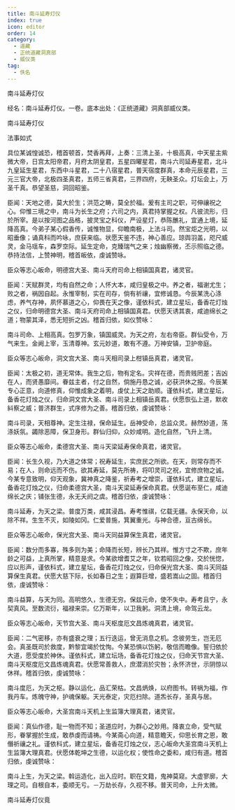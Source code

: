 ```yaml
---
title: 南斗延寿灯仪
index: true
icon: editor
order: 14
category:
  - 道藏
  - 正统道藏洞真部
  - 威仪类
tag:
  - 佚名
---
```


南斗延寿灯仪  

经名：南斗延寿灯仪。一卷。底本出处：《正统道藏》洞真部威仪类。  

南斗延寿灯仪  

法事如式  

具位某诚惶诚恐，稽首顿首，焚香再拜，上奏：三清上圣，十极高真，中天星主紫微大帝，日宫太阳帝君，月府太阴皇君，五星四曜星君，南斗六司延寿星君，北斗九皇延生星君，东西中斗星君，二十八宿星君，普天宿度群真，本命元辰星君，三元三官大帝，北极四圣真君，五师三省真君，三界四府，无鞅圣众。灯坛会上，万圣千真。恭望圣慈，洞回昭鉴。  

臣闻：天地之德，莫大於生；洪范之畴，莫全於福。爰有主司之职，可伸禳祝之心。仰惟三境之中，南斗为长生之府；六司之内，真君持掌握之权。凡彼流形，归於所宰。是以按河图之品格，披灵宝之科仪，严设星灯，恭陈醮礼，宜通上境，延降高真。今弟子某心假香传，诚惟物显，仰瞻南极，上法斗司。然宝炬之光明，以昭垂像；诵真科而吟咏，庶获来临。状愿天鉴不违，神心善应。琼舆羽盖，咫尺威灵，金马瑶车，森罗空际。延生定命，克臻瑞气之来；烛幽察微，丕示照临之德。恭持法信，上赞神明，稽首皈依，虔诚赞咏。  

臣众等志心皈命，明德宫大圣、南斗天府司命上相镇国真君，诸灵官。  

臣闻：天赋群灵，均有自然之命；人怀大本，咸归皇极之中。养之者，福谢尤生；败之者，祸因自起。永惟宰制，实在司存，倘有祈禳，宜修诚恳。今辰某洗心涤虑，养气存神，夙怀慕道之心，仰畏在天之像，谨依科式，建立星坛，备香花灯烛之仪，归命明德宫大圣、南斗天府司命上相镇国真君。伏愿天诱其衷，咸迪绵长之道；物蒙其泽，悉无短折之凶。稽首归依，如仪赞咏：  

南斗司命、上相高真。包罗万象，镇国威灵。为天之府，左右帝臣。群仙受令，万气来生。金阙上宰，玉清尊神。玄元妙道，敢有不遵。万神安镇，卫护帝庭。  

臣众等志心皈命，洞文宫大圣、南斗天相司录上柑镇岳真君，诸灵官。  

臣闻：太极之初，道无常体。我生之后，物有定名。灾祥在德，而贵贱罔差；吉凶在人，而贤愚靡间。眷兹主者，付之自然，倘施丹恳之诚，必获洪休之报。今辰某专心正意，向道修真，仰惟成象之着明，虔仗上天之助顺。谨依科式，建立星坛，备香花灯烛之仪，归命洞文宫大圣、南斗司录上相镇岳真君。伏愿恢弘上道，默收紏察之威；普济群生，式序修为之善。稽首归依，虔诚赞咏：  

南斗司录，天相尊神。定生注禄，保命延生。岳神受命，总监众灵。赫然妙道，荡涤妖氛。蠲除恶障，保卫身形。群仙归仰，众妙咸明。造化自然，飞升上清。  

臣众等志心皈命，柔德宫大圣、南斗天梁延寿保命真君，诸灵官。  

臣闻：长生久视，乃大道之体常；祝寿延生，实庶民之所欲。在天，则常存而不易；在人，则命远而不伤。欲其寿延，莫先所祷，将叩灵司之祝，宜修庶物之诚。今某专意致明，仰天观象，冀神真之降鉴，祈寿考之增崇，谨依科式，建立星坛，备香花灯烛之仪，归命柔德宫大圣，南斗天梁延寿保命真君。伏愿诞布至仁，咸迪绵长之庆；铺张生德，永无夭阏之虞。稽首归依，虔诚赞咏：  

南斗延寿，为天之梁。普度万类，咸其浸昌。寿考惟祺，亿载无疆。永保天命，以除不祥。生生不灭，如陵如冈。仁爱普施，箕翼重光。与神合德，亘古绵长。  

臣众等志心皈命，保光宫大圣、南斗天同益算保生真君，诸灵官。  

臣闻：数分而多寡，殊多则为美；命降而长短，辨长乃其祥。惟方寸之不欺，庶年龄之可益，上真所掌，精意是求。今某欲增耆艾之年，钦若昭回之像，交於恍惚，应以形声，谨依科式，建立星坛，备香花灯烛之仪，归命保光宫大圣、南斗天同益算保生真君。伏愿大慈下际，长如春日之生；遐算巨增，盛若嵩山之固。稽首归依，虔诚赞咏：  

南斗益算，与天为同。高明悠久，生德无穷。保兹元命，使不失中。寿考且宁，永契真风。至数流衍，福禄来崇。亿万斯年，以卫我躬。洞清上境，命驾云龙。  

臣众等志心皈命，天节宫大圣、南斗天枢度厄文昌炼魂真君，诸灵官。  

臣闻：二气密移，亦有盛衰之理；五行迭运，曾无消息之机。念彼劳生，岂无厄会。真圣既司於救度，黔黎宜竭於忱恂。今某恐惧以饬躬，敬信而瞻像。誓归依於大道，愿受度於神休。谨依科式，建立坛场，备香花灯烛之仪，归命天节宫大圣、南斗天枢度厄文昌炼魂真君。伏愿常善救人，庶潜消於灾咎；永怀济世，示阴惊以休祥。稽首归依，虔诚赞咏：  

南斗度厄，为天之枢。静以运化，品汇荣枯。文昌炳焕，以府图书。转祸为福，作我丹车。炼魄守神，护魂保躯。天光泰定，灾厄扫除。道炁长存，圣真与居。  

臣众等志心皈命，大圣宫南斗天机上生监簿大理真君，诸灵官。  

臣闻：真仙作德，耻一物而不知；圣道应时，为群心之妙用。降衷立命，受气赋形，眷掌握於生成，敢恭虔而请祷。今某斋心向道，精意瞻天，仰思长育之恩，敢僭祈禳之礼。谨依科式，建立星坛，备香花灯烛之仪，志心皈命大圣宫南斗天机上生监簿大理真君。伏愿体乾坤之生德，以运化权；使性命之委和，咸归有道。稽首归依，虔诚赞咏：  

南斗上生，为天之梁。斡运造化，出入应时。职在文籍，鬼神莫窥。大虚寥廓，大理之司。自根自本，委顺无亏。－万劫长存，久视不移。普天司命，上升太微。  

南斗延寿灯仪竟  
